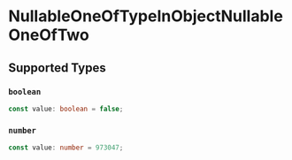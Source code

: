 # NullableOneOfTypeInObjectNullableOneOfTwo


## Supported Types

### `boolean`

```typescript
const value: boolean = false;
```

### `number`

```typescript
const value: number = 973047;
```

